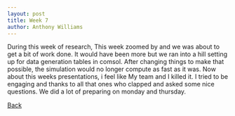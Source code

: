 ```yaml
---
layout: post
title: Week 7
author: Anthony Williams
---
```


During this week of research, This week zoomed by and we was about to get a bit of work done. It would have been more but we ran into a hill setting up for data generation tables in comsol. After changing things to make that possible, the simulation would no longer compute as fast as it was. Now about this weeks presentations, i feel like My team and I killed it. I tried to be engaging and thanks to all that ones who clapped and asked some nice questions. We did a lot of preparing on monday and thursday. 

[Back](./)
